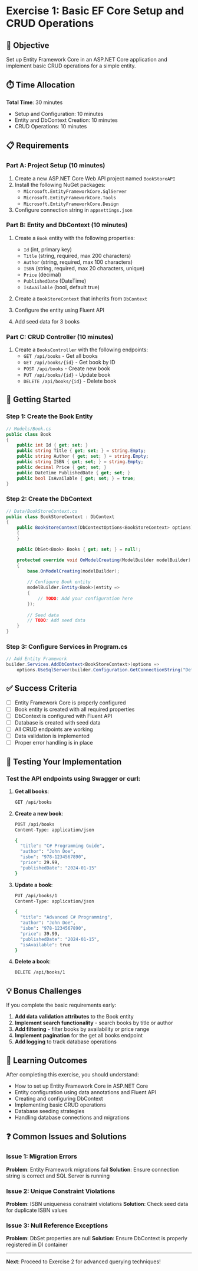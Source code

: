 # Exercise 1: Basic EF Core Setup and CRUD Operations

## 🎯 Objective
Set up Entity Framework Core in an ASP.NET Core application and implement basic CRUD operations for a simple entity.

## ⏱️ Time Allocation
**Total Time**: 30 minutes
- Setup and Configuration: 10 minutes
- Entity and DbContext Creation: 10 minutes
- CRUD Operations: 10 minutes

## 📋 Requirements

### Part A: Project Setup (10 minutes)
1. Create a new ASP.NET Core Web API project named `BookStoreAPI`
2. Install the following NuGet packages:
   - `Microsoft.EntityFrameworkCore.SqlServer`
   - `Microsoft.EntityFrameworkCore.Tools`
   - `Microsoft.EntityFrameworkCore.Design`
3. Configure connection string in `appsettings.json`

### Part B: Entity and DbContext (10 minutes)
1. Create a `Book` entity with the following properties:
   - `Id` (int, primary key)
   - `Title` (string, required, max 200 characters)
   - `Author` (string, required, max 100 characters)
   - `ISBN` (string, required, max 20 characters, unique)
   - `Price` (decimal)
   - `PublishedDate` (DateTime)
   - `IsAvailable` (bool, default true)

2. Create a `BookStoreContext` that inherits from `DbContext`
3. Configure the entity using Fluent API
4. Add seed data for 3 books

### Part C: CRUD Controller (10 minutes)
1. Create a `BooksController` with the following endpoints:
   - `GET /api/books` - Get all books
   - `GET /api/books/{id}` - Get book by ID
   - `POST /api/books` - Create new book
   - `PUT /api/books/{id}` - Update book
   - `DELETE /api/books/{id}` - Delete book

## 🚀 Getting Started

### Step 1: Create the Book Entity
```csharp
// Models/Book.cs
public class Book
{
    public int Id { get; set; }
    public string Title { get; set; } = string.Empty;
    public string Author { get; set; } = string.Empty;
    public string ISBN { get; set; } = string.Empty;
    public decimal Price { get; set; }
    public DateTime PublishedDate { get; set; }
    public bool IsAvailable { get; set; } = true;
}
```

### Step 2: Create the DbContext
```csharp
// Data/BookStoreContext.cs
public class BookStoreContext : DbContext
{
    public BookStoreContext(DbContextOptions<BookStoreContext> options) : base(options)
    {
    }

    public DbSet<Book> Books { get; set; } = null!;

    protected override void OnModelCreating(ModelBuilder modelBuilder)
    {
        base.OnModelCreating(modelBuilder);
        
        // Configure Book entity
        modelBuilder.Entity<Book>(entity =>
        {
            // TODO: Add your configuration here
        });
        
        // Seed data
        // TODO: Add seed data
    }
}
```

### Step 3: Configure Services in Program.cs
```csharp
// Add Entity Framework
builder.Services.AddDbContext<BookStoreContext>(options =>
    options.UseSqlServer(builder.Configuration.GetConnectionString("DefaultConnection")));
```

## ✅ Success Criteria
- [ ] Entity Framework Core is properly configured
- [ ] Book entity is created with all required properties
- [ ] DbContext is configured with Fluent API
- [ ] Database is created with seed data
- [ ] All CRUD endpoints are working
- [ ] Data validation is implemented
- [ ] Proper error handling is in place

## 🔧 Testing Your Implementation

### Test the API endpoints using Swagger or curl:

1. **Get all books**:
   ```bash
   GET /api/books
   ```

2. **Create a new book**:
   ```bash
   POST /api/books
   Content-Type: application/json
   
   {
     "title": "C# Programming Guide",
     "author": "John Doe",
     "isbn": "978-1234567890",
     "price": 29.99,
     "publishedDate": "2024-01-15"
   }
   ```

3. **Update a book**:
   ```bash
   PUT /api/books/1
   Content-Type: application/json
   
   {
     "title": "Advanced C# Programming",
     "author": "John Doe",
     "isbn": "978-1234567890",
     "price": 39.99,
     "publishedDate": "2024-01-15",
     "isAvailable": true
   }
   ```

4. **Delete a book**:
   ```bash
   DELETE /api/books/1
   ```

## 💡 Bonus Challenges
If you complete the basic requirements early:

1. **Add data validation attributes** to the Book entity
2. **Implement search functionality** - search books by title or author
3. **Add filtering** - filter books by availability or price range
4. **Implement pagination** for the get all books endpoint
5. **Add logging** to track database operations

## 🎯 Learning Outcomes
After completing this exercise, you should understand:
- How to set up Entity Framework Core in ASP.NET Core
- Entity configuration using data annotations and Fluent API
- Creating and configuring DbContext
- Implementing basic CRUD operations
- Database seeding strategies
- Handling database connections and migrations

## ❓ Common Issues and Solutions

### Issue 1: Migration Errors
**Problem**: Entity Framework migrations fail
**Solution**: Ensure connection string is correct and SQL Server is running

### Issue 2: Unique Constraint Violations
**Problem**: ISBN uniqueness constraint violations
**Solution**: Check seed data for duplicate ISBN values

### Issue 3: Null Reference Exceptions
**Problem**: DbSet properties are null
**Solution**: Ensure DbContext is properly registered in DI container

---

**Next**: Proceed to Exercise 2 for advanced querying techniques!
